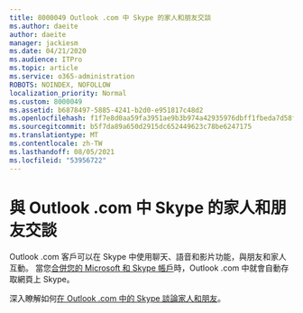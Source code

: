 ```yaml
---
title: 8000049 Outlook .com 中 Skype 的家人和朋友交談
ms.author: daeite
author: daeite
manager: jackiesm
ms.date: 04/21/2020
ms.audience: ITPro
ms.topic: article
ms.service: o365-administration
ROBOTS: NOINDEX, NOFOLLOW
localization_priority: Normal
ms.custom: 8000049
ms.assetid: b6878497-5885-4241-b2d0-e951817c48d2
ms.openlocfilehash: f1f7e8d0aa59fa3951ae9b3b974a42935976dbff1fbeda7d58fcc52bb39de98a
ms.sourcegitcommit: b5f7da89a650d2915dc652449623c78be6247175
ms.translationtype: MT
ms.contentlocale: zh-TW
ms.lasthandoff: 08/05/2021
ms.locfileid: "53956722"
---
```

# <a name="talk-to-family-and-friends-on-skype-in-outlookcom"></a>與 Outlook .com 中 Skype 的家人和朋友交談

Outlook .com 客戶可以在 Skype 中使用聊天、語音和影片功能，與朋友和家人互動。 當您[合併您的 Microsoft 和 Skype 帳戶](https://go.microsoft.com/fwlink/p/?linkid=2001101&amp;clcid=0x409)時，Outlook .com 中就會自動存取網頁上 Skype。
  
深入瞭解如何[在 Outlook .com 中的 Skype 談論家人和朋友](https://go.microsoft.com/fwlink/p/?linkid=2001407&amp;clcid=0x409)。
  

